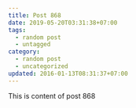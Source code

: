```yaml
---
title: Post 868
date: 2019-05-20T03:31:38+07:00
tags:
  - random post
  - untagged
category:
  - random post
  - uncategorized
updated: 2016-01-13T08:31:37+07:00
---
```

This is content of post 868